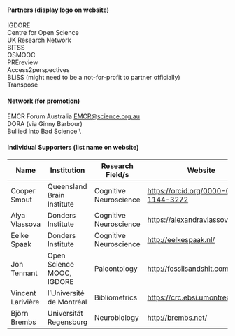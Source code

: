 #### Partners (display logo on website)
IGDORE \
Centre for Open Science \
UK Research Network \
BITSS \
OSMOOC \
PREreview \
Access2perspectives \
BLiSS (might need to be a not-for-profit to partner officially) \
Transpose

#### Network (for promotion)
EMCR Forum Australia EMCR@science.org.au \
DORA (via Ginny Barbour) \
Bullied Into Bad Science \

#### Individual Supporters (list name on website)
Name | Institution | Research Field/s | Website
--- | --- | --- | --- 
Cooper Smout | Queensland Brain Institute | Cognitive Neuroscience | https://orcid.org/0000-0003-1144-3272
Alya Vlassova | Donders Institute | Cognitive Neuroscience | https://alexandravlassova.com/
Eelke Spaak | Donders Institute | Cognitive Neuroscience | http://eelkespaak.nl/
Jon Tennant | Open Science MOOC, IGDORE | Paleontology | http://fossilsandshit.com/
Vincent Larivière | l’Université de Montréal | Bibliometrics | https://crc.ebsi.umontreal.ca/en/
Björn Brembs | Universität Regensburg | Neurobiology | http://brembs.net/
